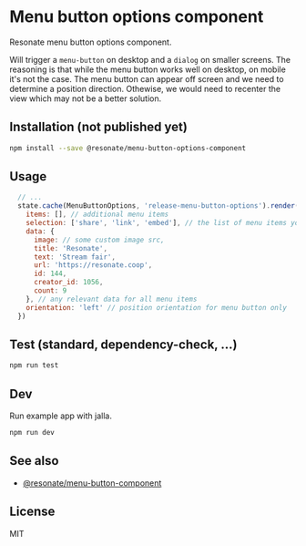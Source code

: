 # Menu button options component

Resonate menu button options component.

Will trigger a `menu-button` on desktop and a `dialog` on smaller screens. The reasoning is that while the menu button works well on desktop, on mobile it's not the case. The menu button can appear off screen and we need to determine a position direction. Othewise, we would need to recenter the view which may not be a better solution.

## Installation (not published yet)

```sh
npm install --save @resonate/menu-button-options-component
```

## Usage

```js
  // ...
  state.cache(MenuButtonOptions, 'release-menu-button-options').render({
    items: [], // additional menu items
    selection: ['share', 'link', 'embed'], // the list of menu items you want
    data: {
      image: // some custom image src,
      title: 'Resonate',
      text: 'Stream fair',
      url: 'https://resonate.coop',
      id: 144,
      creator_id: 1056,
      count: 9
    }, // any relevant data for all menu items
    orientation: 'left' // position orientation for menu button only
  })
```

## Test (standard, dependency-check, ...)

```sh
npm run test
```

## Dev

Run example app with jalla.

```sh
npm run dev
```

## See also

- [@resonate/menu-button-component](../packages/menu-button-component)

## License

MIT
